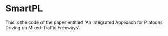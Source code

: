 # SmartPL
This is the code of the paper entitled 'An Integrated Approach for Platoons Driving on Mixed-Traffic Freeways'.
